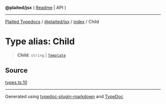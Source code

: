 **@plaited/jsx** ( [Readme](../../README.md) \| API )

***

[Plaited Typedocs](../../../../modules.md) / [@plaited/jsx](../../modules.md) / [index](../README.md) / Child

# Type alias: Child

> **Child**: `string` \| [`Template`](Template.md)

## Source

[types.ts:10](https://github.com/plaited/plaited/blob/b151218/libs/jsx/src/types.ts#L10)

***

Generated using [typedoc-plugin-markdown](https://www.npmjs.com/package/typedoc-plugin-markdown) and [TypeDoc](https://typedoc.org/)
